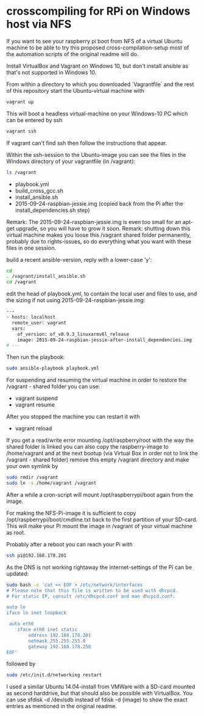 # crosscompiling for RPi on Windows host via NFS

If you want to see your raspberry pi boot from NFS of a virtual Ubuntu machine to be able to try this proposed
cross-compilation-setup most of the automation scripts of the original readme will do. 
 
Install VirtualBox and Vagrant on Windows 10, but don't install ansible as that's not supported in Windows 10.

From within a directory to which you downloaded ´Vagrantfile´ and the rest of this repository start the Ubuntu-virtual machine with 

```sh
vagrant up
```

This will boot a headless virtual-machine on your Windows-10 PC which can be entered by ssh

```sh
vagrant ssh
```

If vagrant can't find ssh then follow the instructions that appear.


Within the ssh-session to the Ubuntu-image you can see the files in the Windows directory of your vagrantfile (in /vagrant):
```sh
ls /vagrant
```

- playbook.yml
- build_cross_gcc.sh
- install_ansible.sh
- 2015-09-24-raspbian-jessie.img (copied back from the Pi after the install_dependencies.sh step)

Remark: The 2015-09-24-raspbian-jessie.img is even too small for an apt-get upgrade, so you will have to grow it soon.
Remark: shutting down this virtual machine makes you loose this /vagrant shared folder permanently, probably due to rights-issues, so do everything what you want with these files in one session.

build a recent ansible-version, reply with a lower-case 'y':
```sh
cd 
. /vagrant/install_ansible.sh
cd /vagrant

```


edit the head of playbook.yml, to contain the local user and files to use, and the sizing if not using 2015-09-24-raspbian-jessie.img:
```sh
---
- hosts: localhost
  remote_user: vagrant
  vars:
    of_version: of_v0.9.3_linuxarmv6l_release
    image: 2015-09-24-raspbian-jessie-after-install_dependencies.img
# ---
```

Then run the playbook:
```sh
sudo ansible-playbook playbook.yml
```

For suspending and resuming the virtual machine in order to restore the /vagrant - shared folder you can use:
- vagrant suspend
- vagrant resume

After you stopped the machine you can restart it with
- vagrant reload

If you get a read/write error mounting /opt/raspberry/root with the way the shared folder is linked you can also copy the raspberry-image to /home/vagrant and at the next bootup (via Virtual Box in order not to link the /vagrant - shared folder) remove this empty /vagrant directory and make your own symlink by

```sh
sudo rmdir /vagrant
sudo ln -s /home/vagrant /vagrant
```

After a while a cron-script will mount /opt/raspberrypi/boot again from the image.

For making the NFS-Pi-image it is sufficient to copy /opt/raspberrypi/boot/cmdline.txt back to the first partition of your SD-card. This will make your Pi mount the image in /vagrant of your virtual machine as root.

Probably after a reboot you can reach your Pi with

```sh
ssh pi@192.168.178.201
```

As the DNS is not working rightaway the internet-settings of the Pi can be updated:
```sh
sudo bash -c 'cat << EOF > /etc/network/interfaces
# Please note that this file is written to be used with dhcpcd.
# For static IP, consult /etc/dhcpcd.conf and man dhcpcd.conf.

auto lo
iface lo inet loopback

 auto eth0
    iface eth0 inet static
        address 192.168.178.201
        netmask 255.255.255.0
        gateway 192.168.178.250
EOF'	
```
followed by
```sh
sudo /etc/init.d/networking restart
```
I used a similar Ubuntu 14.04-install from VMWare with a SD-card mounted as second harddrive, but that should also be possible with VirtualBox. 
You can use sfdisk -d /dev/sdb instead of fdisk -d (image) to show the exact entries as mentioned in the original readme.
